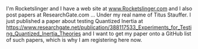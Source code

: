 I'm Rocketslinger and I have a web site at www.Rocketslinger.com and I also post papers at ResearchGate.com ...  Under my real name of Titus Stauffer.  I just published a paper about testing Quantized Inertia at https://www.researchgate.net/publication/388117533_Experiments_for_Testing_Quantized_Inertia_Theories and I want to get my paper onto a GitHub list of such papers, which is why I am registering here now.

